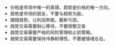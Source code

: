 - 价格是市场中唯一的真理，趋势是价格的唯一方向。
- 趋势是市场的朋友，不要与趋势为敌。
- 跟随趋势，让利润奔跑，截断亏损。
- 趋势交易需要耐心等待，不要频繁交易
- 趋势交易需要严格的风险管理和止损策略。
- 趋势交易需要保持冷静和理性，不要被情绪左右。